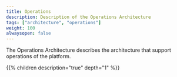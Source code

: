 ```yaml
---
title: Operations
description: Description of the Operations Architecture
tags: ["architecture", "operations"]
weight: 100
alwaysopen: false
---
```


The Operations Architecture describes the architecture that support operations of the platform.


{{% children description="true" depth="1" %}}
